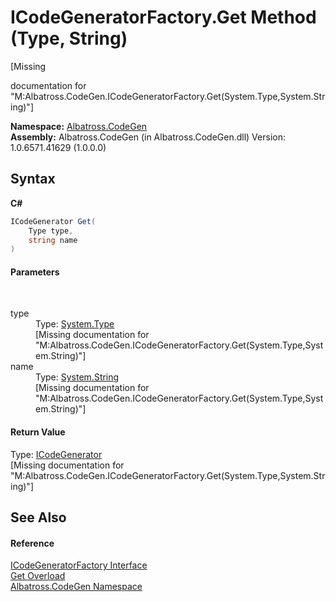 # ICodeGeneratorFactory.Get Method (Type, String)
 

\[Missing <summary> documentation for "M:Albatross.CodeGen.ICodeGeneratorFactory.Get(System.Type,System.String)"\]

**Namespace:**&nbsp;<a href="DCDDD28E">Albatross.CodeGen</a><br />**Assembly:**&nbsp;Albatross.CodeGen (in Albatross.CodeGen.dll) Version: 1.0.6571.41629 (1.0.0.0)

## Syntax

**C#**<br />
``` C#
ICodeGenerator Get(
	Type type,
	string name
)
```


#### Parameters
&nbsp;<dl><dt>type</dt><dd>Type: <a href="http://msdn2.microsoft.com/en-us/library/42892f65" target="_blank">System.Type</a><br />\[Missing <param name="type"/> documentation for "M:Albatross.CodeGen.ICodeGeneratorFactory.Get(System.Type,System.String)"\]</dd><dt>name</dt><dd>Type: <a href="http://msdn2.microsoft.com/en-us/library/s1wwdcbf" target="_blank">System.String</a><br />\[Missing <param name="name"/> documentation for "M:Albatross.CodeGen.ICodeGeneratorFactory.Get(System.Type,System.String)"\]</dd></dl>

#### Return Value
Type: <a href="E61B69D">ICodeGenerator</a><br />\[Missing <returns> documentation for "M:Albatross.CodeGen.ICodeGeneratorFactory.Get(System.Type,System.String)"\]

## See Also


#### Reference
<a href="1FFDA092">ICodeGeneratorFactory Interface</a><br /><a href="C0A98571">Get Overload</a><br /><a href="DCDDD28E">Albatross.CodeGen Namespace</a><br />